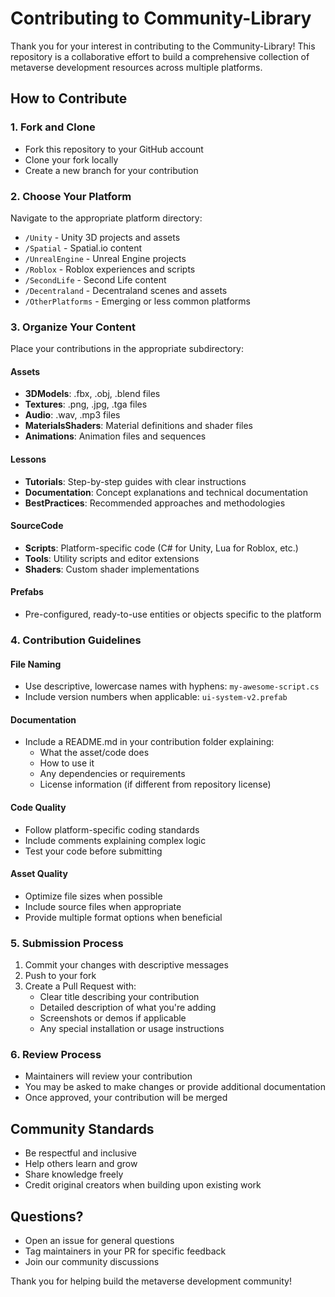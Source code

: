 # Contributing to Community-Library

Thank you for your interest in contributing to the Community-Library! This repository is a collaborative effort to build a comprehensive collection of metaverse development resources across multiple platforms.

## How to Contribute

### 1. Fork and Clone
- Fork this repository to your GitHub account
- Clone your fork locally
- Create a new branch for your contribution

### 2. Choose Your Platform
Navigate to the appropriate platform directory:
- `/Unity` - Unity 3D projects and assets
- `/Spatial` - Spatial.io content
- `/UnrealEngine` - Unreal Engine projects
- `/Roblox` - Roblox experiences and scripts
- `/SecondLife` - Second Life content
- `/Decentraland` - Decentraland scenes and assets
- `/OtherPlatforms` - Emerging or less common platforms

### 3. Organize Your Content
Place your contributions in the appropriate subdirectory:

#### Assets
- **3DModels**: .fbx, .obj, .blend files
- **Textures**: .png, .jpg, .tga files
- **Audio**: .wav, .mp3 files
- **MaterialsShaders**: Material definitions and shader files
- **Animations**: Animation files and sequences

#### Lessons
- **Tutorials**: Step-by-step guides with clear instructions
- **Documentation**: Concept explanations and technical documentation
- **BestPractices**: Recommended approaches and methodologies

#### SourceCode
- **Scripts**: Platform-specific code (C# for Unity, Lua for Roblox, etc.)
- **Tools**: Utility scripts and editor extensions
- **Shaders**: Custom shader implementations

#### Prefabs
- Pre-configured, ready-to-use entities or objects specific to the platform

### 4. Contribution Guidelines

#### File Naming
- Use descriptive, lowercase names with hyphens: `my-awesome-script.cs`
- Include version numbers when applicable: `ui-system-v2.prefab`

#### Documentation
- Include a README.md in your contribution folder explaining:
  - What the asset/code does
  - How to use it
  - Any dependencies or requirements
  - License information (if different from repository license)

#### Code Quality
- Follow platform-specific coding standards
- Include comments explaining complex logic
- Test your code before submitting

#### Asset Quality
- Optimize file sizes when possible
- Include source files when appropriate
- Provide multiple format options when beneficial

### 5. Submission Process
1. Commit your changes with descriptive messages
2. Push to your fork
3. Create a Pull Request with:
   - Clear title describing your contribution
   - Detailed description of what you're adding
   - Screenshots or demos if applicable
   - Any special installation or usage instructions

### 6. Review Process
- Maintainers will review your contribution
- You may be asked to make changes or provide additional documentation
- Once approved, your contribution will be merged

## Community Standards
- Be respectful and inclusive
- Help others learn and grow
- Share knowledge freely
- Credit original creators when building upon existing work

## Questions?
- Open an issue for general questions
- Tag maintainers in your PR for specific feedback
- Join our community discussions

Thank you for helping build the metaverse development community!
